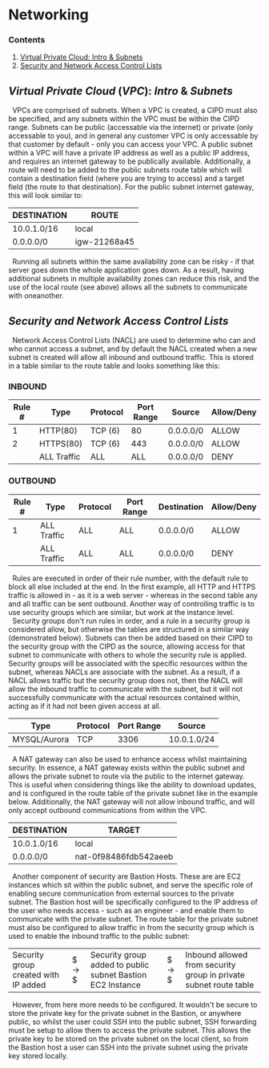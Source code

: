# Networking

### Contents
1. [Virtual Private Cloud: Intro & Subnets](#one)
2. [Security and Network Access Control Lists](#two)

## $Virtual$ $Private$ $Cloud$ $(VPC)$: $Intro$ & $Subnets$ <a id="one"></a>
&nbsp; VPCs are comprised of subnets. When a VPC is created, a CIPD must also be specified, and any subnets within the VPC must be within the CIPD range. Subnets can be public (accessable via the internet) or private (only accessable to you), and in general any customer VPC is only accessable by that customer by default - only you can access your VPC. A public subnet within a VPC will have a private IP address as well as a public IP address, and requires an internet gateway to be publically available. Additionally, a route will need to be added to the public subnets route table which will contain a destination field (where you are trying to access) and a target field (the route to that destination). For the public subnet internet gateway, this will look similar to: 

| DESTINATION | ROUTE |
| ---- | ---- |
| 10.0.1.0/16 | local |
| 0.0.0.0/0 | igw-21268a45 |

&nbsp; Running all subnets within the same availability zone can be risky - if that server goes down the whole application goes down. As a result, having additional subnets in multiple availability zones can reduce this risk, and the use of the local route (see above) allows all the subnets to communicate with oneanother. 

## $Security$ $and$ $Network$ $Access$ $Control$ $Lists$ <a id="two"></a>
&nbsp; Network Access Control Lists (NACL) are used to determine who can and who cannot access a subnet, and by default the NACL created when a new subnet is created will allow all inbound and outbound traffic. This is stored in a table similar to the route table and looks something like this:

### **INBOUND**
| Rule # | Type | Protocol | Port Range | Source | Allow/Deny |
| ---- | ---- | ---- | ---- | ---- | ---- |
| 1 | HTTP(80) | TCP (6) | 80 | 0.0.0.0/0 | ALLOW |
| 2 | HTTPS(80) | TCP (6) | 443 | 0.0.0.0/0 | ALLOW |
|  | ALL Traffic | ALL | ALL | 0.0.0.0/0 | DENY |

### **OUTBOUND**
| Rule # | Type | Protocol | Port Range | Destination | Allow/Deny |
| ---- | ---- | ---- | ---- | ---- | ---- |
| 1 | ALL Traffic | ALL | ALL | 0.0.0.0/0 | ALLOW |
|  | ALL Traffic | ALL | ALL | 0.0.0.0/0 | DENY |

&nbsp; Rules are executed in order of their rule number, with the default rule to block all else included at the end. In the first example, all HTTP and HTTPS traffic is allowed in - as it is a web server - whereas in the second table any and all traffic can be sent outbound. Another way of controlling traffic is to use security groups which are similar, but work at the instance level. <br/>
&nbsp; Security groups don't run rules in order, and a rule in a security group is considered allow, but otherwise the tables are structured in a similar way (demonstrated below). Subnets can then be added based on their CIPD to the security group with the CIPD as the source, allowing access for that subnet to communicate with others to whole the security rule is applied. Security groups will be associated with the specific resources within the subnet, whereas NACLs are associate with the subnet. As a result, if a NACL allows traffic but the security group does not, then the NACL will allow the inbound traffic to communicate with the subnet, but it will not successfully communicate with the actual resources contained within, acting as if it had not been given access at all. 

| Type | Protocol | Port Range | Source |
| ---- | ---- | ---- | ---- |
| MYSQL/Aurora | TCP | 3306 | 10.0.1.0/24 |

&nbsp; A NAT gateway can also be used to enhance access whilst maintaining security. In essence, a NAT gateway exists within the public subnet and allows the private subnet to route via the public to the internet gateway. This is useful when considering things like the ability to download updates, and is configured in the route table of the private subnet like in the example below. Additionally, the NAT gateway will not allow inbound traffic, and will only accept outbound communications from within the VPC.

| DESTINATION | TARGET |
| ---- | ---- |
| 10.0.1.0/16 | local |
| 0.0.0.0/0 | nat-0f98486fdb542aeeb |

&nbsp; Another component of security are Bastion Hosts. These are are EC2 instances which sit within the public subnet, and serve the specific role of enabling secure communication from external sources to the private subnet. The Bastion host will be specifically configured to the IP address of the user who needs access - such as an engineer - and enable them to communicate with the private subnet. The route table for the private subnet must also be configured to allow traffic in from the security group which is used to enable the inbound traffic to the public subnet:

| | | | | |
|---|---|---|---|---|
| Security group created with IP added | $ -> $ | Security group added to public subnet Bastion EC2 Instance | $ -> $ | Inbound allowed from security group in private subnet route table|

&nbsp; However, from here more needs to be configured. It wouldn't be secure to store the private key for the private subnet in the Bastion, or anywhere public, so whilst the user could SSH into the public subnet, SSH forwarding must be setup to allow them to access the private subnet. This allows the private key to be stored on the private subnet on the local client, so from the Bastion host a user can SSH into the private subnet using the private key stored locally.